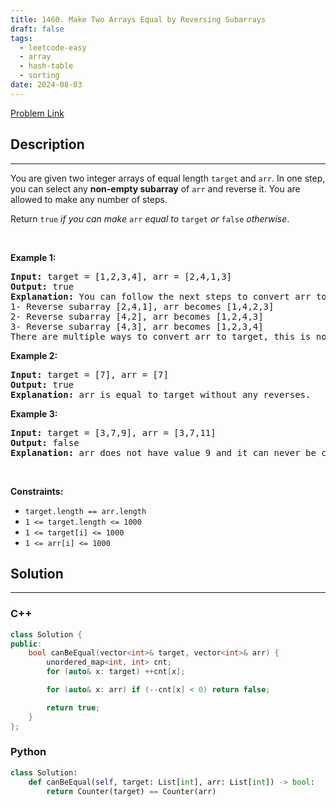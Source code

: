 ```yaml
---
title: 1460. Make Two Arrays Equal by Reversing Subarrays
draft: false
tags: 
  - leetcode-easy
  - array
  - hash-table
  - sorting
date: 2024-08-03
---
```


[Problem Link](https://leetcode.com/problems/make-two-arrays-equal-by-reversing-subarrays/)

## Description

---
<p>You are given two integer arrays of equal length <code>target</code> and <code>arr</code>. In one step, you can select any <strong>non-empty subarray</strong> of <code>arr</code> and reverse it. You are allowed to make any number of steps.</p>

<p>Return <code>true</code> <em>if you can make </em><code>arr</code><em> equal to </em><code>target</code><em>&nbsp;or </em><code>false</code><em> otherwise</em>.</p>

<p>&nbsp;</p>
<p><strong class="example">Example 1:</strong></p>

<pre>
<strong>Input:</strong> target = [1,2,3,4], arr = [2,4,1,3]
<strong>Output:</strong> true
<strong>Explanation:</strong> You can follow the next steps to convert arr to target:
1- Reverse subarray [2,4,1], arr becomes [1,4,2,3]
2- Reverse subarray [4,2], arr becomes [1,2,4,3]
3- Reverse subarray [4,3], arr becomes [1,2,3,4]
There are multiple ways to convert arr to target, this is not the only way to do so.
</pre>

<p><strong class="example">Example 2:</strong></p>

<pre>
<strong>Input:</strong> target = [7], arr = [7]
<strong>Output:</strong> true
<strong>Explanation:</strong> arr is equal to target without any reverses.
</pre>

<p><strong class="example">Example 3:</strong></p>

<pre>
<strong>Input:</strong> target = [3,7,9], arr = [3,7,11]
<strong>Output:</strong> false
<strong>Explanation:</strong> arr does not have value 9 and it can never be converted to target.
</pre>

<p>&nbsp;</p>
<p><strong>Constraints:</strong></p>

<ul>
	<li><code>target.length == arr.length</code></li>
	<li><code>1 &lt;= target.length &lt;= 1000</code></li>
	<li><code>1 &lt;= target[i] &lt;= 1000</code></li>
	<li><code>1 &lt;= arr[i] &lt;= 1000</code></li>
</ul>


## Solution

---
### C++
``` cpp title='make-two-arrays-equal-by-reversing-subarrays'
class Solution {
public:
    bool canBeEqual(vector<int>& target, vector<int>& arr) {
        unordered_map<int, int> cnt;
        for (auto& x: target) ++cnt[x];

        for (auto& x: arr) if (--cnt[x] < 0) return false;

        return true;
    }
};
```
### Python
``` py title='make-two-arrays-equal-by-reversing-subarrays'
class Solution:
    def canBeEqual(self, target: List[int], arr: List[int]) -> bool:
        return Counter(target) == Counter(arr)
```


